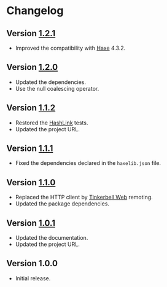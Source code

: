 # Changelog

## Version [1.2.1](https://github.com/cedx/free-mobile.hx/compare/v1.2.0...v1.2.1)
- Improved the compatibility with [Haxe](https://haxe.org) 4.3.2.

## Version [1.2.0](https://github.com/cedx/free-mobile.hx/compare/v1.1.2...v1.2.0)
- Updated the dependencies.
- Use the null coalescing operator.

## Version [1.1.2](https://github.com/cedx/free-mobile.hx/compare/v1.1.1...v1.1.2)
- Restored the [HashLink](https://hashlink.haxe.org) tests.
- Updated the project URL.

## Version [1.1.1](https://github.com/cedx/free-mobile.hx/compare/v1.1.0...v1.1.1)
- Fixed the dependencies declared in the `haxelib.json` file.

## Version [1.1.0](https://github.com/cedx/free-mobile.hx/compare/v1.0.1...v1.1.0)
- Replaced the HTTP client by [Tinkerbell Web](https://haxetink.github.io/tink_web) remoting.
- Updated the package dependencies.

## Version [1.0.1](https://github.com/cedx/free-mobile.hx/compare/v1.0.0...v1.0.1)
- Updated the documentation.
- Updated the project URL.

## Version 1.0.0
- Initial release.
